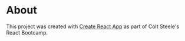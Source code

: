 # About

This project was created with [Create React App](https://github.com/facebook/create-react-app) as part of Colt Steele's React Bootcamp.
